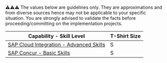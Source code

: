 :warning::warning::warning:  The values below are guidelines only. They are approximations and from diverse sources hence may not be applicable to your specific situation. You are strongly advised to validate the facts before proceeding/committing on the implementation projects.

Capability - Skill Level | T-Shirt Size
--- | ---
[SAP Cloud Integration - Advanced Skills](../Application_Skill_Level_Definition.md#cloud-integration---advanced-skills) | S
[SAP Concur - Basic Skills](../Application_Skill_Level_Definition.md#sap-concur---basic-skills) | S
